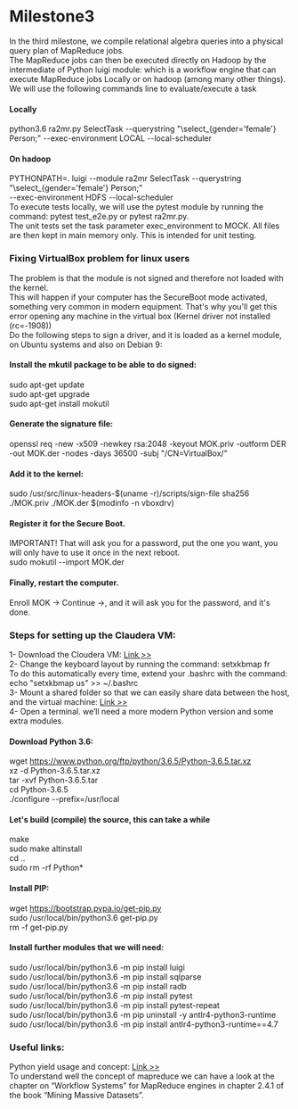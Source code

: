 # Milestone3
In the third milestone, we compile relational algebra queries into a physical query plan of
MapReduce jobs.<br> The MapReduce jobs can then be executed directly on Hadoop by the intermediate of 
Python luigi module: which is a workflow engine that can execute MapReduce jobs Locally or
on hadoop (among many other things).
We will use the following commands line to evaluate/execute a task
#### Locally
python3.6 ra2mr.py SelectTask --querystring "\select_{gender='female'} Person;" --exec-environment LOCAL --local-scheduler <br>
#### On hadoop
PYTHONPATH=. luigi --module ra2mr SelectTask --querystring "\select_{gender='female'} Person;"<br> --exec-environment HDFS --local-scheduler<br>
To execute tests locally, we will use the pytest module by running the command: pytest test_e2e.py or
pytest ra2mr.py. <br>
The unit tests set the task parameter exec_environment to MOCK. All files are then
kept in main memory only. This is intended for unit testing.
### Fixing VirtualBox problem for linux users<br>
The problem is that the module is not signed and therefore not loaded with the kernel.<br>
This will happen if your computer has the SecureBoot mode activated, something very common in modern equipment.
That's why you'll get this error opening any machine in the virtual box (Kernel driver not installed (rc=-1908))<br>
Do the following steps to sign a driver, and it is loaded as a kernel module, on Ubuntu systems and also on Debian 9:
#### Install the mkutil package to be able to do signed:
sudo apt-get update<br>
sudo apt-get upgrade<br>
sudo apt-get install mokutil<br>
#### Generate the signature file:
openssl req -new -x509 -newkey rsa:2048 -keyout MOK.priv -outform DER -out MOK.der -nodes -days 36500 -subj "/CN=VirtualBox/"
#### Add it to the kernel:
sudo /usr/src/linux-headers-$(uname -r)/scripts/sign-file sha256 ./MOK.priv ./MOK.der $(modinfo -n vboxdrv)
#### Register it for the Secure Boot. 
IMPORTANT! That will ask you for a password, put the one you want, you will only have to use it once in the next reboot.<br>
sudo mokutil --import MOK.der
#### Finally, restart the computer.
Enroll MOK -> Continue ->, and it will ask you for the password, and it's done.
### Steps for setting up the Claudera VM:
1- Download the Cloudera VM: <a href="https://www.cloudera.com/downloads/quickstart_vms/5-13/config.html"> Link >></a><br> 
2- Change the keyboard layout by running the command: setxkbmap fr <br>
To do this automatically every time, extend your .bashrc with the command: echo "setxkbmap us" >> ~/.bashrc<br>
3- Mount a shared folder so that we can easily share data between the host, and the virtual machine: 
<a href="https://www.youtube.com/watch?v=_VF8vbUQWX0"> Link >> </a><br>
4- Open a terminal. we’ll need a more modern Python version and some extra modules.
#### Download Python 3.6:
wget https://www.python.org/ftp/python/3.6.5/Python-3.6.5.tar.xz<br>
xz -d Python-3.6.5.tar.xz<br>
tar -xvf Python-3.6.5.tar<br>
cd Python-3.6.5<br>
./configure --prefix=/usr/local
#### Let's build (compile) the source, this can take a while<br>
make<br>
sudo make altinstall<br>
cd ..<br>
sudo rm -rf Python*<br>
#### Install PIP:
wget https://bootstrap.pypa.io/get-pip.py<br>
sudo /usr/local/bin/python3.6 get-pip.py<br>
rm -f get-pip.py<br>
#### Install further modules that we will need:
sudo /usr/local/bin/python3.6 -m pip install luigi<br>
sudo /usr/local/bin/python3.6 -m pip install sqlparse<br>
sudo /usr/local/bin/python3.6 -m pip install radb<br>
sudo /usr/local/bin/python3.6 -m pip install pytest<br>
sudo /usr/local/bin/python3.6 -m pip install pytest-repeat<br>
sudo /usr/local/bin/python3.6 -m pip uninstall -y antlr4-python3-runtime<br>
sudo /usr/local/bin/python3.6 -m pip install antlr4-python3-runtime==4.7<br>
### Useful links: <br>
Python yield usage and concept:
<a href="https://dzone.com/articles/when-to-use-yield-instead-of-return-in-python"> Link >> </a><br>
To understand well the concept of mapreduce we can have a look at the chapter on “Workflow Systems” for MapReduce engines in chapter 2.4.1 of the
book “Mining Massive Datasets”.